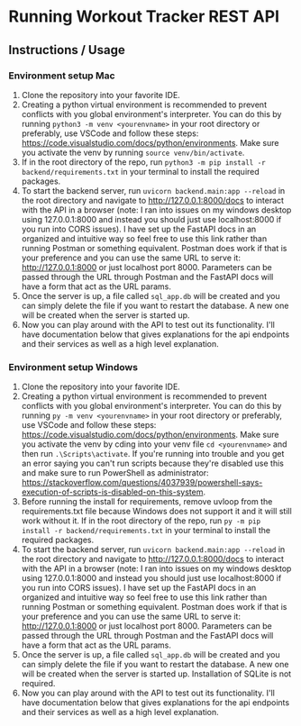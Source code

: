 # Running Workout Tracker REST API

## Instructions / Usage
### Environment setup Mac
1) Clone the repository into your favorite IDE.
2) Creating a python virtual environment is recommended to prevent conflicts with you global environment's interpreter. You can do this by running `python3 -m venv <yourenvname>` in your root directory or preferably, use VSCode and follow these steps: https://code.visualstudio.com/docs/python/environments. Make sure you activate the venv by running `source venv/bin/activate`.
3) If in the root directory of the repo, run `python3 -m pip install -r backend/requirements.txt` in your terminal to install the required packages.
4) To start the backend server, run `uvicorn backend.main:app --reload` in the root directory and navigate to http://127.0.0.1:8000/docs to interact with the API in a browser (note: I ran into issues on my windows desktop using 127.0.0.1:8000 and instead you should just use localhost:8000 if you run into CORS issues). I have set up the FastAPI docs in an organized and intuitive way so feel free to use this link rather than running Postman or something equivalent. Postman does work if that is your preference and you can use the same URL to serve it: http://127.0.0.1:8000 or just localhost port 8000. Parameters can be passed through the URL through Postman and the FastAPI docs will have a form that act as the URL params.
5) Once the server is up, a file called `sql_app.db` will be created and you can simply delete the file if you want to restart the database. A new one will be created when the server is started up.
6) Now you can play around with the API to test out its functionality. I'll have documentation below that gives explanations for the api endpoints and their services as well as a high level explanation.

### Environment setup Windows
1) Clone the repository into your favorite IDE.
2) Creating a python virtual environment is recommended to prevent conflicts with you global environment's interpreter. You can do this by running `py -m venv <yourenvname>` in your root directory or preferably, use VSCode and follow these steps: https://code.visualstudio.com/docs/python/environments. Make sure you activate the venv by cding into your venv file `cd <yourenvname>` and then run `.\Scripts\activate`. If you're running into trouble and you get an error saying you can't run scripts because they're disabled use this and make sure to run PowerShell as administrator: https://stackoverflow.com/questions/4037939/powershell-says-execution-of-scripts-is-disabled-on-this-system.
3) Before running the install for requirements, remove uvloop from the requirements.txt file because Windows does not support it and it will still work without it. If in the root directory of the repo, run `py -m pip install -r backend/requirements.txt` in your terminal to install the required packages.
4) To start the backend server, run `uvicorn backend.main:app --reload` in the root directory and navigate to http://127.0.0.1:8000/docs to interact with the API in a browser (note: I ran into issues on my windows desktop using 127.0.0.1:8000 and instead you should just use localhost:8000 if you run into CORS issues). I have set up the FastAPI docs in an organized and intuitive way so feel free to use this link rather than running Postman or something equivalent. Postman does work if that is your preference and you can use the same URL to serve it: http://127.0.0.1:8000 or just localhost port 8000. Parameters can be passed through the URL through Postman and the FastAPI docs will have a form that act as the URL params.
5) Once the server is up, a file called `sql_app.db` will be created and you can simply delete the file if you want to restart the database. A new one will be created when the server is started up. Installation of SQLite is not required.
6) Now you can play around with the API to test out its functionality. I'll have documentation below that gives explanations for the api endpoints and their services as well as a high level explanation.
